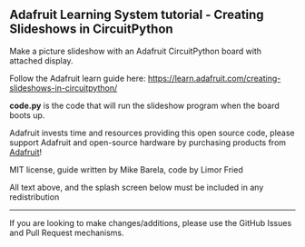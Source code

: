 ## Adafruit Learning System tutorial  - Creating Slideshows in CircuitPython

Make a picture slideshow with an Adafruit CircuitPython board with attached display.

Follow the Adafruit learn guide here: https://learn.adafruit.com/creating-slideshows-in-circuitpython/

**code.py** is the code that will run the slideshow program when the board boots up.

Adafruit invests time and resources providing this open source code,
please support Adafruit and open-source hardware by purchasing
products from [Adafruit](https://www.adafruit.com)!
 
MIT license, guide written by Mike Barela, code by Limor Fried

All text above, and the splash screen below must be included in any redistribution

-----------------------
If you are looking to make changes/additions, please use the GitHub Issues and Pull Request mechanisms.
